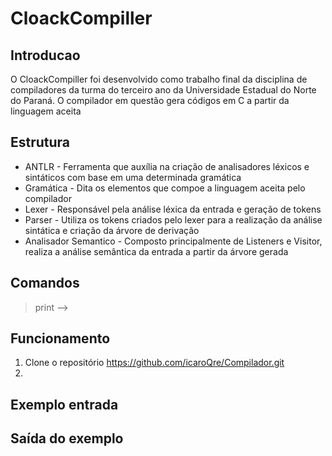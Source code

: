 # CloackCompiller

## Introducao

O CloackCompiller foi desenvolvido como trabalho final da disciplina de compiladores da turma do terceiro ano da Universidade Estadual do Norte do Paraná. O compilador em questão gera códigos em C a partir da linguagem aceita

## Estrutura

* ANTLR - Ferramenta que auxília na criação de analisadores léxicos e sintáticos com base em uma determinada gramática
* Gramática - Dita os elementos que compoe a linguagem aceita pelo compilador
* Lexer - Responsável pela análise léxica da entrada e geração de tokens
* Parser - Utiliza os tokens criados pelo lexer para a realização da análise sintática e criação da árvore de derivação
* Analisador Semantico - Composto principalmente de Listeners e Visitor, realiza a análise semântica da entrada a partir da árvore gerada 

## Comandos

> print -->

## Funcionamento

1. Clone o repositório https://github.com/icaroQre/Compilador.git
2. 

## Exemplo entrada



## Saída do exemplo
